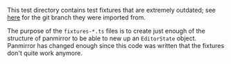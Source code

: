 This test directory contains test fixtures that are extremely outdated; see [here](https://github.com/rstudio/rstudio-internal/tree/2da087b0f986199836422afe0de415642fba30d6/src/gwt/panmirror/src/editor/test) for the git branch they were imported from.

The purpose of the `fixtures-*.ts` files is to create just enough of the structure of panmirror to be able to new up an `EditorState` object. Panmirror has changed enough since this code was written that the fixtures don't quite work anymore.